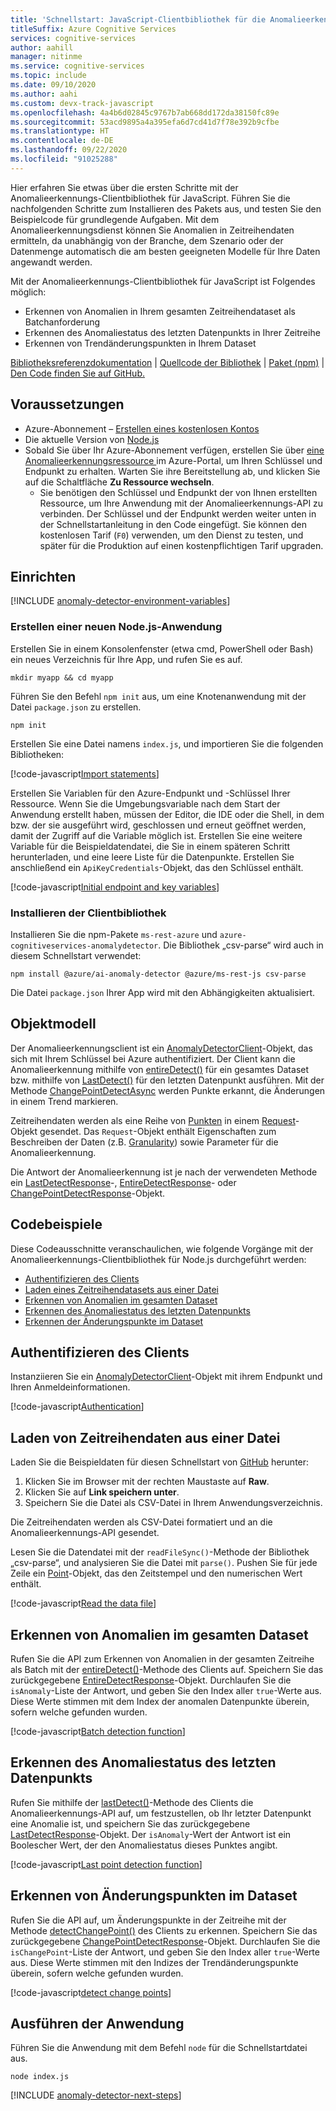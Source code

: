 ```yaml
---
title: 'Schnellstart: JavaScript-Clientbibliothek für die Anomalieerkennung'
titleSuffix: Azure Cognitive Services
services: cognitive-services
author: aahill
manager: nitinme
ms.service: cognitive-services
ms.topic: include
ms.date: 09/10/2020
ms.author: aahi
ms.custom: devx-track-javascript
ms.openlocfilehash: 4a4b6d02845c9767b7ab668dd172da38150fc89e
ms.sourcegitcommit: 53acd9895a4a395efa6d7cd41d7f78e392b9cfbe
ms.translationtype: HT
ms.contentlocale: de-DE
ms.lasthandoff: 09/22/2020
ms.locfileid: "91025288"
---
```

Hier erfahren Sie etwas über die ersten Schritte mit der Anomalieerkennungs-Clientbibliothek für JavaScript. Führen Sie die nachfolgenden Schritte zum Installieren des Pakets aus, und testen Sie den Beispielcode für grundlegende Aufgaben. Mit dem Anomalieerkennungsdienst können Sie Anomalien in Zeitreihendaten ermitteln, da unabhängig von der Branche, dem Szenario oder der Datenmenge automatisch die am besten geeigneten Modelle für Ihre Daten angewandt werden.

Mit der Anomalieerkennungs-Clientbibliothek für JavaScript ist Folgendes möglich:

* Erkennen von Anomalien in Ihrem gesamten Zeitreihendataset als Batchanforderung
* Erkennen des Anomaliestatus des letzten Datenpunkts in Ihrer Zeitreihe
* Erkennen von Trendänderungspunkten in Ihrem Dataset

[Bibliotheksreferenzdokumentation](https://go.microsoft.com/fwlink/?linkid=2090788) | [Quellcode der Bibliothek](https://github.com/Azure/azure-sdk-for-net/tree/master/sdk/cognitiveservices/AnomalyDetector) | [Paket (npm)](https://www.npmjs.com/package/%40azure/ai-anomaly-detector) | [Den Code finden Sie auf GitHub.](https://github.com/Azure-Samples/cognitive-services-quickstart-code/tree/master/javascript/AnomalyDetector)

## <a name="prerequisites"></a>Voraussetzungen

* Azure-Abonnement – [Erstellen eines kostenlosen Kontos](https://azure.microsoft.com/free/cognitive-services)
* Die aktuelle Version von [Node.js](https://nodejs.org/)
* Sobald Sie über Ihr Azure-Abonnement verfügen, erstellen Sie über <a href="https://ms.portal.azure.com/#create/Microsoft.CognitiveServicesAnomalyDetector"  title="Erstellen einer Anomalieerkennungsressource"  target="_blank"> eine Anomalieerkennungsressource <span class="docon docon-navigate-external x-hidden-focus"></span></a> im Azure-Portal, um Ihren Schlüssel und Endpunkt zu erhalten. Warten Sie ihre Bereitstellung ab, und klicken Sie auf die Schaltfläche **Zu Ressource wechseln**.
    * Sie benötigen den Schlüssel und Endpunkt der von Ihnen erstellten Ressource, um Ihre Anwendung mit der Anomalieerkennungs-API zu verbinden. Der Schlüssel und der Endpunkt werden weiter unten in der Schnellstartanleitung in den Code eingefügt.
    Sie können den kostenlosen Tarif (`F0`) verwenden, um den Dienst zu testen, und später für die Produktion auf einen kostenpflichtigen Tarif upgraden.

## <a name="setting-up"></a>Einrichten

[!INCLUDE [anomaly-detector-environment-variables](../environment-variables.md)]

### <a name="create-a-new-nodejs-application"></a>Erstellen einer neuen Node.js-Anwendung

Erstellen Sie in einem Konsolenfenster (etwa cmd, PowerShell oder Bash) ein neues Verzeichnis für Ihre App, und rufen Sie es auf. 

```console
mkdir myapp && cd myapp
```

Führen Sie den Befehl `npm init` aus, um eine Knotenanwendung mit der Datei `package.json` zu erstellen. 

```console
npm init
```

Erstellen Sie eine Datei namens `index.js`, und importieren Sie die folgenden Bibliotheken:

[!code-javascript[Import statements](~/cognitive-services-quickstart-code/javascript/AnomalyDetector/anomaly_detector_quickstart.js?name=imports)]

Erstellen Sie Variablen für den Azure-Endpunkt und -Schlüssel Ihrer Ressource. Wenn Sie die Umgebungsvariable nach dem Start der Anwendung erstellt haben, müssen der Editor, die IDE oder die Shell, in dem bzw. der sie ausgeführt wird, geschlossen und erneut geöffnet werden, damit der Zugriff auf die Variable möglich ist. Erstellen Sie eine weitere Variable für die Beispieldatendatei, die Sie in einem späteren Schritt herunterladen, und eine leere Liste für die Datenpunkte. Erstellen Sie anschließend ein `ApiKeyCredentials`-Objekt, das den Schlüssel enthält.

[!code-javascript[Initial endpoint and key variables](~/cognitive-services-quickstart-code/javascript/AnomalyDetector/anomaly_detector_quickstart.js?name=vars)]

### <a name="install-the-client-library"></a>Installieren der Clientbibliothek

Installieren Sie die npm-Pakete `ms-rest-azure` und `azure-cognitiveservices-anomalydetector`. Die Bibliothek „csv-parse“ wird auch in diesem Schnellstart verwendet:

```console
npm install @azure/ai-anomaly-detector @azure/ms-rest-js csv-parse
```

Die Datei `package.json` Ihrer App wird mit den Abhängigkeiten aktualisiert.

## <a name="object-model"></a>Objektmodell

Der Anomalieerkennungsclient ist ein [AnomalyDetectorClient](https://docs.microsoft.com/javascript/api/@azure/cognitiveservices-anomalydetector/anomalydetectorclient?view=azure-node-latest)-Objekt, das sich mit Ihrem Schlüssel bei Azure authentifiziert. Der Client kann die Anomalieerkennung mithilfe von [entireDetect()](https://docs.microsoft.com/javascript/api/@azure/cognitiveservices-anomalydetector/anomalydetectorclient?view=azure-node-latest#entiredetect-request--servicecallback-entiredetectresponse--) für ein gesamtes Dataset bzw. mithilfe von [LastDetect()](https://docs.microsoft.com/javascript/api/@azure/cognitiveservices-anomalydetector/anomalydetectorclient?view=azure-node-latest#lastdetect-request--msrest-requestoptionsbase-) für den letzten Datenpunkt ausführen. Mit der Methode [ChangePointDetectAsync](https://go.microsoft.com/fwlink/?linkid=2090788) werden Punkte erkannt, die Änderungen in einem Trend markieren. 

Zeitreihendaten werden als eine Reihe von [Punkten](https://docs.microsoft.com/javascript/api/@azure/cognitiveservices-anomalydetector/point?view=azure-node-latest) in einem [Request](https://docs.microsoft.com/javascript/api/@azure/cognitiveservices-anomalydetector/request?view=azure-node-latest)-Objekt gesendet. Das `Request`-Objekt enthält Eigenschaften zum Beschreiben der Daten (z.B. [Granularity](https://docs.microsoft.com/javascript/api/@azure/cognitiveservices-anomalydetector/request?view=azure-node-latest#granularity)) sowie Parameter für die Anomalieerkennung. 

Die Antwort der Anomalieerkennung ist je nach der verwendeten Methode ein [LastDetectResponse](https://docs.microsoft.com/javascript/api/@azure/cognitiveservices-anomalydetector/lastdetectresponse?view=azure-node-latest)-, [EntireDetectResponse](https://docs.microsoft.com/javascript/api/@azure/cognitiveservices-anomalydetector/entiredetectresponse?view=azure-node-latest)- oder [ChangePointDetectResponse](https://go.microsoft.com/fwlink/?linkid=2090788)-Objekt. 

## <a name="code-examples"></a>Codebeispiele 

Diese Codeausschnitte veranschaulichen, wie folgende Vorgänge mit der Anomalieerkennungs-Clientbibliothek für Node.js durchgeführt werden:

* [Authentifizieren des Clients](#authenticate-the-client)
* [Laden eines Zeitreihendatasets aus einer Datei](#load-time-series-data-from-a-file)
* [Erkennen von Anomalien im gesamten Dataset](#detect-anomalies-in-the-entire-data-set) 
* [Erkennen des Anomaliestatus des letzten Datenpunkts](#detect-the-anomaly-status-of-the-latest-data-point)
* [Erkennen der Änderungspunkte im Dataset](#detect-change-points-in-the-data-set)

## <a name="authenticate-the-client"></a>Authentifizieren des Clients

Instanziieren Sie ein [AnomalyDetectorClient](https://docs.microsoft.com/javascript/api/@azure/cognitiveservices-anomalydetector/anomalydetectorclient?view=azure-node-latest)-Objekt mit ihrem Endpunkt und Ihren Anmeldeinformationen.

[!code-javascript[Authentication](~/cognitive-services-quickstart-code/javascript/AnomalyDetector/anomaly_detector_quickstart.js?name=authentication)]

## <a name="load-time-series-data-from-a-file"></a>Laden von Zeitreihendaten aus einer Datei

Laden Sie die Beispieldaten für diesen Schnellstart von [GitHub](https://github.com/Azure-Samples/cognitive-services-quickstart-code/blob/master/javascript/AnomalyDetector/request-data.csv) herunter:
1. Klicken Sie im Browser mit der rechten Maustaste auf **Raw**.
2. Klicken Sie auf **Link speichern unter**.
3. Speichern Sie die Datei als CSV-Datei in Ihrem Anwendungsverzeichnis.

Die Zeitreihendaten werden als CSV-Datei formatiert und an die Anomalieerkennungs-API gesendet.

Lesen Sie die Datendatei mit der `readFileSync()`-Methode der Bibliothek „csv-parse“, und analysieren Sie die Datei mit `parse()`. Pushen Sie für jede Zeile ein [Point](https://docs.microsoft.com/javascript/api/@azure/cognitiveservices-anomalydetector/point?view=azure-node-latest)-Objekt, das den Zeitstempel und den numerischen Wert enthält.

[!code-javascript[Read the data file](~/cognitive-services-quickstart-code/javascript/AnomalyDetector/anomaly_detector_quickstart.js?name=readFile)]

## <a name="detect-anomalies-in-the-entire-data-set"></a>Erkennen von Anomalien im gesamten Dataset 

Rufen Sie die API zum Erkennen von Anomalien in der gesamten Zeitreihe als Batch mit der [entireDetect()](https://docs.microsoft.com/javascript/api/@azure/cognitiveservices-anomalydetector/anomalydetectorclient?view=azure-node-latest#entiredetect-request--msrest-requestoptionsbase-)-Methode des Clients auf. Speichern Sie das zurückgegebene [EntireDetectResponse](https://docs.microsoft.com/javascript/api/@azure/cognitiveservices-anomalydetector/entiredetectresponse?view=azure-node-latest)-Objekt. Durchlaufen Sie die `isAnomaly`-Liste der Antwort, und geben Sie den Index aller `true`-Werte aus. Diese Werte stimmen mit dem Index der anomalen Datenpunkte überein, sofern welche gefunden wurden.

[!code-javascript[Batch detection function](~/cognitive-services-quickstart-code/javascript/AnomalyDetector/anomaly_detector_quickstart.js?name=batchCall)]

## <a name="detect-the-anomaly-status-of-the-latest-data-point"></a>Erkennen des Anomaliestatus des letzten Datenpunkts

Rufen Sie mithilfe der [lastDetect()](https://docs.microsoft.com/javascript/api/@azure/cognitiveservices-anomalydetector/anomalydetectorclient?view=azure-node-latest#lastdetect-request--msrest-requestoptionsbase-)-Methode des Clients die Anomalieerkennungs-API auf, um festzustellen, ob Ihr letzter Datenpunkt eine Anomalie ist, und speichern Sie das zurückgegebene [LastDetectResponse](https://docs.microsoft.com/javascript/api/@azure/cognitiveservices-anomalydetector/lastdetectresponse?view=azure-node-latest)-Objekt. Der `isAnomaly`-Wert der Antwort ist ein Boolescher Wert, der den Anomaliestatus dieses Punktes angibt.  

[!code-javascript[Last point detection function](~/cognitive-services-quickstart-code/javascript/AnomalyDetector/anomaly_detector_quickstart.js?name=lastDetection)]

## <a name="detect-change-points-in-the-data-set"></a>Erkennen von Änderungspunkten im Dataset

Rufen Sie die API auf, um Änderungspunkte in der Zeitreihe mit der Methode [detectChangePoint()](https://go.microsoft.com/fwlink/?linkid=2090788) des Clients zu erkennen. Speichern Sie das zurückgegebene [ChangePointDetectResponse](https://go.microsoft.com/fwlink/?linkid=2090788)-Objekt. Durchlaufen Sie die `isChangePoint`-Liste der Antwort, und geben Sie den Index aller `true`-Werte aus. Diese Werte stimmen mit den Indizes der Trendänderungspunkte überein, sofern welche gefunden wurden.

[!code-javascript[detect change points](~/cognitive-services-quickstart-code/javascript/AnomalyDetector/anomaly_detector_quickstart.js?name=changePointDetection)]

## <a name="run-the-application"></a>Ausführen der Anwendung

Führen Sie die Anwendung mit dem Befehl `node` für die Schnellstartdatei aus.

```console
node index.js
```

[!INCLUDE [anomaly-detector-next-steps](../quickstart-cleanup-next-steps.md)]
